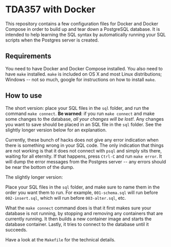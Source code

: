 # TDA357 with Docker
This repository contains a few configuration files for Docker and Docker Compose in order to build up and tear down a PostgreSQL database. It is intended to help learning the SQL syntax by automatically running your SQL scripts when the Postgres server is created.

## Requirements
You need to have Docker and Docker Compose installed. You also need to have `make` installed. `make` is included on OS X and most Linux distributions; Windows -- not so much, google for instructions on how to install `make`.

## How to use
The short version: place your SQL files in the `sql` folder, and run the command `make connect`. **Be warned**: if you run `make connect` and make some changes to the database, *all your changes will be lost!*. Any changes you want to save should be placed in an SQL file in the `sql` folder. See the slightly longer version below for an explanation.

Currently, these bunch of hacks does not give any error indication when there is something wrong in your SQL code. The only indication that things are not working is that it does not connect with `psql` and simply sits there, waiting for all eternity. If that happens, press `Ctrl-C` and run `make error`. It will dump the error messages from the Postgres server -- any errors should be near the bottom of the dump.

The slightly longer version:

Place your SQL files in the `sql` folder, and make sure to name them in the order you want them to run. For example, `001-schema.sql` will run before `002-insert.sql`, which will run before `003-alter.sql`, etc.

What the `make connect` command does is that it first makes sure your database is not running, by stopping and removing any containers that are currently running. It then builds a new container image and starts the database container. Lastly, it tries to connect to the database until it succeeds.

Have a look at the `Makefile` for the technical details.
